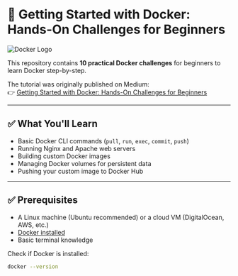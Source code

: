 # 🚀 Getting Started with Docker: Hands-On Challenges for Beginners

![Docker Logo](https://www.docker.com/wp-content/uploads/2022/03/vertical-logo-monochromatic.png)

This repository contains **10 practical Docker challenges** for beginners to learn Docker step-by-step.  

The tutorial was originally published on Medium:  
👉 [Getting Started with Docker: Hands-On Challenges for Beginners](https://medium.com/@oseweka1/getting-started-with-docker-hands-on-challenges-for-beginners-004844ee0ffa)

---

## ✅ What You'll Learn
- Basic Docker CLI commands (`pull`, `run`, `exec`, `commit`, `push`)
- Running Nginx and Apache web servers
- Building custom Docker images
- Managing Docker volumes for persistent data
- Pushing your custom image to Docker Hub

---

## ✅ Prerequisites

- A Linux machine (Ubuntu recommended) or a cloud VM (DigitalOcean, AWS, etc.)
- [Docker installed](https://docs.docker.com/engine/install/)
- Basic terminal knowledge

Check if Docker is installed:
```bash
docker --version

